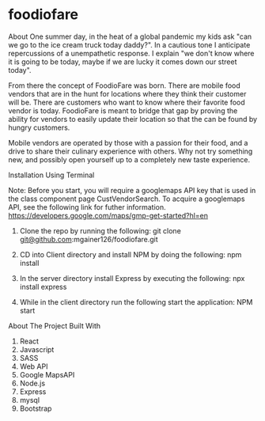 # foodiofare

About
One summer day, in the heat of a global pandemic my kids ask "can we go to the ice cream truck today daddy?". In a cautious tone I anticipate repercussions of a unempathetic response. I explain "we don't know where it is going to be today, maybe if we are lucky it comes down our street today".

From there the concept of FoodioFare was born. There are mobile food vendors that are in the hunt for locations where they think their customer will be. There are customers who want to know where their favorite food vendor is today. FoodioFare is meant to bridge that gap by proving the ability for vendors to easily update their location so that the can be found by hungry customers.

Mobile vendors are operated by those with a passion for their food, and a drive to share their culinary experience with others. Why not try something new, and possibly open yourself up to a completely new taste experience.


Installation Using Terminal

Note: Before you start, you will require a googlemaps API key that is used in the class component page CustVendorSearch. To acquire a googlemaps API, see the following link for futher information.  https://developers.google.com/maps/gmp-get-started?hl=en

1. Clone the repo by running the following: 
git clone git@github.com:mgainer126/foodiofare.git


2. CD into Client directory and install NPM by doing the following:
npm install


3. In the server directory install Express by executing the following: 
npx install express


5. While in the client directory run the following start the application: 
NPM start 


About The Project
Built With
1. React
2. Javascript
3. SASS
4. Web API
5. Google MapsAPI
6. Node.js
7. Express
8. mysql
9. Bootstrap
